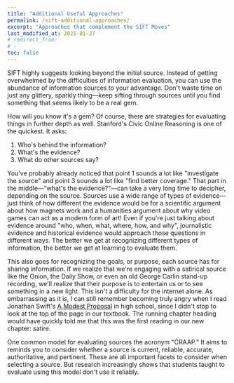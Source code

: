 ```yaml
---
title: "Additional Useful Approaches"
permalink: /sift-additional-approaches/
excerpt: "Approaches that complement the SIFT Moves"
last_modified_at: 2021-01-27  
# redirect_from:
# -
toc: false
---
```

SIFT highly suggests looking beyond the initial source. Instead of getting overwhelmed by the difficulties of information evaluation, you can use the abundance of information sources to your advantage. Don't waste time on just any glittery, sparkly thing—keep sifting through sources until you find something that seems likely to be a real gem.  

How will you know it's a gem? Of course, there are strategies for evaluating things in further depth as well. Stanford's Civic Online Reasoning is one of the quickest. It asks: 
1. Who's behind the information?  
2. What's the evidence?  
3. What do other sources say?  

You've probably already noticed that point 1 sounds a lot like "investigate the source" and point 3 sounds a lot like "find better coverage." That part in the middle—"what's the evidence?"—can take a very long time to decipher, depending on the source. Sources use a wide range of types of evidence—just think of how different the evidence would be for a scientific argument about how magnets work and a humanities argument about why video games can act as a modern form of art! Even if you're just talking about evidence around "who, when, what, where, how, and why", journalistic evidence and historical evidence would approach those questions in different ways. The better we get at recognizing different types of information, the better we get at learning to evaluate them.  

This also goes for recognizing the goals, or purpose, each source has for sharing information. If we realize that we're engaging with a satirical source like the Onion, the Daily Show, or even an old George Carlin stand-up recording, we'll realize that their purpose is to entertain us or to see something in a new light. This isn't a difficulty for the internet alone. As embarrassing as it is, I can still remember becoming truly angry when I read Jonathan Swift's [A Modest Proposal](https://gitenberg.org/book/1080) in high school, since I didn't stop to look at the top of the page in our textbook. The running chapter heading would have quickly told me that this was the first reading in our new chapter: satire.  

One common model for evaluating sources the acronym "CRAAP." It aims to reminds you to consider whether a source is current, reliable, accurate, authoritative, and pertinent. These are all important facets to consider when selecting a source. But research increasingly shows that students taught to evaluate using this model don't use it reliably. <!-- do more about why it's not a test, also link to Stanford COR, Caulfield, and other sources on CRAAP --> 

<!-- Add New Literacy's question about "what is this source trying to do," and maybe introduce the idea of source genres / genre literacy -->